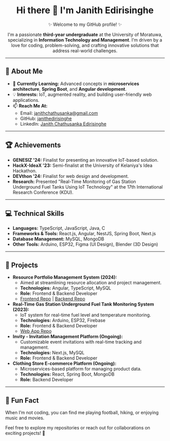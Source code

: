 <h1 align="center">Hi there 👋 I'm Janith Edirisinghe</h1>

<p align="center">✨ Welcome to my GitHub profile! ✨</p>
<p align="center">
    I'm a passionate <b>third-year undergraduate</b> at the University of Moratuwa, specializing in <b>Information Technology and Management</b>. I’m driven by a love for coding, problem-solving, and crafting innovative solutions that address real-world challenges.
</p>

<hr>

<h2>🚀 About Me</h2>
<ul>
<!--     <li>🔭 <b>Currently Working On:</b>
        <ul>
            <li><b>Wedding Vendor Management Project:</b> Connecting customers with service providers using Angular and PrimeNG.</li>
            <li><b>Clothing Store E-commerce Platform:</b> Building a scalable backend for a microservices-based product system.</li>
        </ul>
    </li> -->
    <li>🌱 <b>Currently Learning:</b> Advanced concepts in <b>microservices architecture</b>, <b>Spring Boot</b>, and <b>Angular development</b>.</li>
    <li>💡 <b>Interests:</b> IoT, augmented reality, and building user-friendly web applications.</li>
    <li>📫 <b>Reach Me At:</b>
        <ul>
            <li>Email: <a href="mailto:janithchathusanka@gmail.com">janithchathusanka@gmail.com</a></li>
            <li>GitHub: <a href="https://github.com/janithedirisinghe">janithedirisinghe</a></li>
            <li>LinkedIn: <a href="http://www.linkedin.com/in/janith-chathusanka-edirisinghe-591179220">Janith Chathusanka Edirisinghe</a></li>
        </ul>
    </li>
</ul>

<hr>

<h2>🏆 Achievements</h2>
<ul>
    <li><b>GENESIZ '24:</b> Finalist for presenting an innovative IoT-based solution.</li>
    <li><b>HackX-IdeaX '23:</b> Semi-finalist at the University of Kelaniya's Idea Hackathon.</li>
    <li><b>DEVthon '24:</b> Finalist for web design and development.</li>
    <li><b>Research:</b> Presented "Real-Time Monitoring of Gas Station Underground Fuel Tanks Using IoT Technology" at the 17th International Research Conference (KDU).</li>
</ul>

<hr>

<h2>💻 Technical Skills</h2>
<ul>
    <li><b>Languages:</b> TypeScript, JavaScript, Java, C</li>
    <li><b>Frameworks & Tools:</b> React.js, Angular, NestJS, Spring Boot, Next.js</li>
    <li><b>Database Management:</b> MySQL, MongoDB</li>
    <li><b>Other Tools:</b> Arduino, ESP32, Figma (UI Design), Blender (3D Design)</li>
</ul>

<hr>

<h2>🌟 Projects</h2>
<ul>
    <li><b>Resource Portfolio Management System (2024):</b>
        <ul>
            <li>Aimed at streamlining resource allocation and project management.</li>
            <li><b>Technologies:</b> Angular, TypeScript, MySQL</li>
            <li><b>Role:</b> Frontend & Backend Developer</li>
            <li><a href="https://github.com/kavindarlm/resource-portfolio-mgmnt-frontend">Frontend Repo</a> | <a href="https://github.com/kavindarlm/resource-portfolio-mgmnt-backend">Backend Repo</a></li>
        </ul>
    </li>
    <li><b>Real-Time Gas Station Underground Fuel Tank Monitoring System (2023):</b>
        <ul>
            <li>IoT system for real-time fuel level and temperature monitoring.</li>
            <li><b>Technologies:</b> Arduino, ESP32, Firebase</li>
            <li><b>Role:</b> Frontend & Backend Developer</li>
            <li><a href="https://github.com/janithedirisinghe/FuelTankMonitorWeb.github.io">Web App Repo</a></li>
        </ul>
    </li>
    <li><b>Invity - Invitation Management Platform (Ongoing):</b>
        <ul>
            <li>Customizable event invitations with real-time tracking and management.</li>
            <li><b>Technologies:</b> Next.js, MySQL</li>
            <li><b>Role:</b> Frontend & Backend Developer</li>
        </ul>
    </li>
    <li><b>Clothing Store E-commerce Platform (Ongoing):</b>
        <ul>
            <li>Microservices-based platform for managing product data.</li>
            <li><b>Technologies:</b> React, Spring Boot, MongoDB</li>
            <li><b>Role:</b> Backend Developer</li>
        </ul>
    </li>
</ul>

<hr>

<h2>🌟 Fun Fact</h2>
<p>When I’m not coding, you can find me playing football, hiking, or enjoying music and movies.</p>

<p>Feel free to explore my repositories or reach out for collaborations on exciting projects! 🚀</p>
